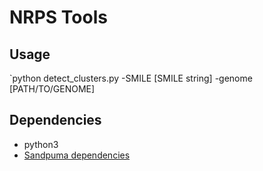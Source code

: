 # NRPS Tools

## Usage

`python detect_clusters.py -SMILE [SMILE string] -genome [PATH/TO/GENOME]

## Dependencies
* python3
* [Sandpuma dependencies](https://bitbucket.org/chevrm/sandpuma/src/master/)